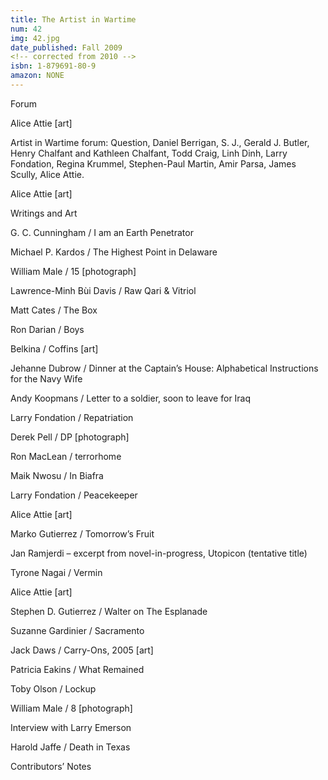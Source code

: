 ```yaml
---
title: The Artist in Wartime
num: 42
img: 42.jpg
date_published: Fall 2009
<!-- corrected from 2010 -->
isbn: 1-879691-80-9
amazon: NONE
---
```

Forum

Alice Attie [art]

Artist in Wartime forum: Question, Daniel Berrigan, S. J., Gerald J. Butler, Henry Chalfant and Kathleen Chalfant, Todd Craig, Linh Dinh, Larry Fondation, Regina Krummel, Stephen-Paul Martin, Amir Parsa, James Scully, Alice Attie.

Alice Attie [art]

Writings and Art

G. C. Cunningham / I am an Earth Penetrator

Michael P. Kardos / The Highest Point in Delaware

William Male / 15 [photograph]

Lawrence-Minh Bùi Davis / Raw Qari & Vitriol

Matt Cates / The Box

Ron Darian / Boys

Belkina / Coffins [art]

Jehanne Dubrow / Dinner at the Captain’s House: Alphabetical Instructions for the Navy Wife

Andy Koopmans / Letter to a soldier, soon to leave for Iraq

Larry Fondation / Repatriation

Derek Pell / DP [photograph]

Ron MacLean / terrorhome

Maik Nwosu / In Biafra

Larry Fondation / Peacekeeper

Alice Attie [art]

Marko Gutierrez / Tomorrow’s Fruit

Jan Ramjerdi – excerpt from novel-in-progress, Utopicon (tentative title)

Tyrone Nagai / Vermin

Alice Attie [art]

Stephen D. Gutierrez / Walter on The Esplanade

Suzanne Gardinier / Sacramento

Jack Daws / Carry-Ons, 2005 [art]

Patricia Eakins / What Remained

Toby Olson / Lockup

William Male / 8 [photograph]

Interview with Larry Emerson

Harold Jaffe / Death in Texas

Contributors’ Notes